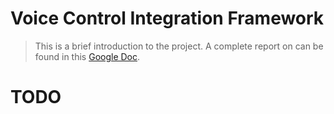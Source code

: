 # Voice Control Integration Framework

> This is a brief introduction to the project. A complete report on can be found 
> in this [Google Doc](https://docs.google.com/document/d/1I2TXpoxAGi8i7pS_5ZhfxTfaxTDmH-BGmxOjusGlWiE/edit?usp=sharing).

# TODO